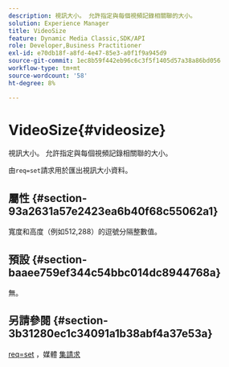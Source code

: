 ```yaml
---
description: 視訊大小。 允許指定與每個視頻記錄相關聯的大小。
solution: Experience Manager
title: VideoSize
feature: Dynamic Media Classic,SDK/API
role: Developer,Business Practitioner
exl-id: e70db18f-a8fd-4e47-85e3-a0f1f9a945d9
source-git-commit: 1ec8b59f442eb96c6c3f5f1405d57a38a86bd056
workflow-type: tm+mt
source-wordcount: '58'
ht-degree: 8%

---
```


# VideoSize{#videosize}

視訊大小。 允許指定與每個視頻記錄相關聯的大小。

由`req=set`請求用於匯出視訊大小資料。

## 屬性 {#section-93a2631a57e2423ea6b40f68c55062a1}

寬度和高度（例如512,288）的逗號分隔整數值。

## 預設 {#section-baaee759ef344c54bbc014dc8944768a}

無。

## 另請參閱 {#section-3b31280ec1c34091a1b38abf4a37e53a}

[req=set](/help/aem-is-ir-api/is-api/http-ref/image-serving-api-ref/c-http-protocol-reference/c-command-reference/r-req/r-set.md) ，媒體 [集請求](/help/aem-is-ir-api/is-api/http-ref/image-serving-api-ref/c-http-protocol-reference/c-syntax-and-features/r-media-set-requests.md)
